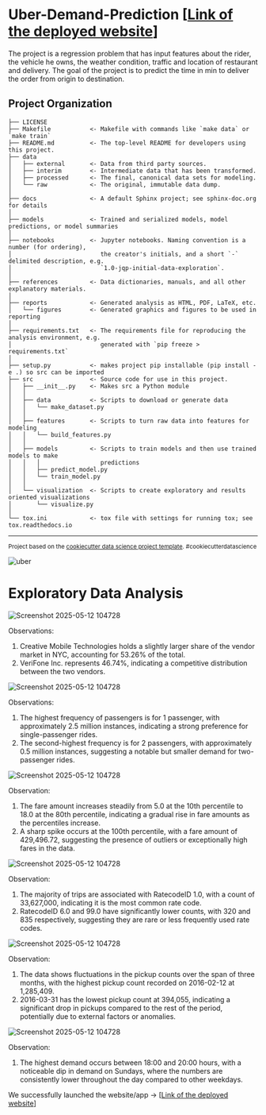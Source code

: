 Uber-Demand-Prediction [[Link of the deployed website](http://16.16.121.209:8501)]
==============================

The project is a regression problem that has input features about the rider, the vehicle he owns, the weather condition, traffic and location of restaurant and delivery. The goal of the project is to predict the time in min to deliver the order from origin to destination.

Project Organization
------------

    ├── LICENSE
    ├── Makefile           <- Makefile with commands like `make data` or `make train`
    ├── README.md          <- The top-level README for developers using this project.
    ├── data
    │   ├── external       <- Data from third party sources.
    │   ├── interim        <- Intermediate data that has been transformed.
    │   ├── processed      <- The final, canonical data sets for modeling.
    │   └── raw            <- The original, immutable data dump.
    │
    ├── docs               <- A default Sphinx project; see sphinx-doc.org for details
    │
    ├── models             <- Trained and serialized models, model predictions, or model summaries
    │
    ├── notebooks          <- Jupyter notebooks. Naming convention is a number (for ordering),
    │                         the creator's initials, and a short `-` delimited description, e.g.
    │                         `1.0-jqp-initial-data-exploration`.
    │
    ├── references         <- Data dictionaries, manuals, and all other explanatory materials.
    │
    ├── reports            <- Generated analysis as HTML, PDF, LaTeX, etc.
    │   └── figures        <- Generated graphics and figures to be used in reporting
    │
    ├── requirements.txt   <- The requirements file for reproducing the analysis environment, e.g.
    │                         generated with `pip freeze > requirements.txt`
    │
    ├── setup.py           <- makes project pip installable (pip install -e .) so src can be imported
    ├── src                <- Source code for use in this project.
    │   ├── __init__.py    <- Makes src a Python module
    │   │
    │   ├── data           <- Scripts to download or generate data
    │   │   └── make_dataset.py
    │   │
    │   ├── features       <- Scripts to turn raw data into features for modeling
    │   │   └── build_features.py
    │   │
    │   ├── models         <- Scripts to train models and then use trained models to make
    │   │   │                 predictions
    │   │   ├── predict_model.py
    │   │   └── train_model.py
    │   │
    │   └── visualization  <- Scripts to create exploratory and results oriented visualizations
    │       └── visualize.py
    │
    └── tox.ini            <- tox file with settings for running tox; see tox.readthedocs.io


--------

<p><small>Project based on the <a target="_blank" href="https://drivendata.github.io/cookiecutter-data-science/">cookiecutter data science project template</a>. #cookiecutterdatascience</small></p>


![uber](https://github.com/user-attachments/assets/f906fb83-0c17-4e45-9d59-62d9e690b252)  


# Exploratory Data Analysis

![Screenshot 2025-05-12 104728](https://github.com/user-attachments/assets/8113947e-392c-4766-8f3c-c47b84632abd)

Observations:
1. Creative Mobile Technologies holds a slightly larger share of the vendor market in NYC, accounting for 53.26% of the total.
2. VeriFone Inc. represents 46.74%, indicating a competitive distribution between the two vendors.



![Screenshot 2025-05-12 104728](https://github.com/user-attachments/assets/262ed791-44c9-41e7-a82e-c1ff5dd81930)

Observations: 
1. The highest frequency of passengers is for 1 passenger, with approximately 2.5 million instances, indicating a strong preference for single-passenger rides.
2. The second-highest frequency is for 2 passengers, with approximately 0.5 million instances, suggesting a notable but smaller demand for two-passenger rides.



![Screenshot 2025-05-12 104728](https://github.com/user-attachments/assets/f1150620-b96f-467b-9197-85be707fadde)

Observation:
1. The fare amount increases steadily from 5.0 at the 10th percentile to 18.0 at the 80th percentile, indicating a gradual rise in fare amounts as the percentiles increase.
2. A sharp spike occurs at the 100th percentile, with a fare amount of 429,496.72, suggesting the presence of outliers or exceptionally high fares in the data.



![Screenshot 2025-05-12 104728](https://github.com/user-attachments/assets/26bd5adc-bd54-4a01-80d2-b19e7a04c13c)

Observation:
1. The majority of trips are associated with RatecodeID 1.0, with a count of 33,627,000, indicating it is the most common rate code.
2. RatecodeID 6.0 and 99.0 have significantly lower counts, with 320 and 835 respectively, suggesting they are rare or less frequently used rate codes.



![Screenshot 2025-05-12 104728](https://github.com/user-attachments/assets/a9f287a8-889f-40bd-ac9b-324b3adf853a)

Observation:
1. The data shows fluctuations in the pickup counts over the span of three months, with the highest pickup count recorded on 2016-02-12 at 1,285,409.
2. 2016-03-31 has the lowest pickup count at 394,055, indicating a significant drop in pickups compared to the rest of the period, potentially due to external factors or anomalies.



![Screenshot 2025-05-12 104728](https://github.com/user-attachments/assets/db632532-3d3c-4557-a6c9-63ee5d394c90)

Observation:
1. The highest demand occurs between 18:00 and 20:00 hours, with a noticeable dip in demand on Sundays, where the numbers are consistently lower throughout the day compared to other weekdays.



We successfully launched the website/app ->  [[Link of the deployed website](http://16.16.121.209:8501/)]


















